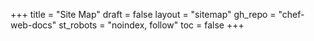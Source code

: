 +++
title = "Site Map"
draft = false
layout = "sitemap"
gh_repo = "chef-web-docs"
st_robots = "noindex, follow"
toc = false
+++

